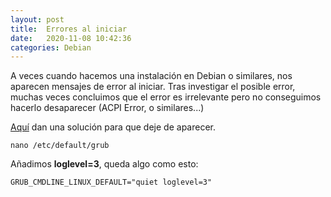 ```yaml
---
layout: post
title:  Errores al iniciar
date:   2020-11-08 10:42:36
categories: Debian
---
```

A veces cuando hacemos una instalación en Debian o similares, nos aparecen mensajes de error al iniciar. Tras investigar el posible error, muchas veces concluimos que el error es irrelevante pero no conseguimos hacerlo desaparecer (ACPI Error, o similares...)

[Aquí]() dan una solución para que deje de aparecer.

`nano /etc/default/grub`

Añadimos **loglevel=3**, queda algo como esto:

`GRUB_CMDLINE_LINUX_DEFAULT="quiet loglevel=3"`